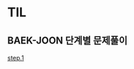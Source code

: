 # TIL

## BAEK-JOON 단계별 문제풀이  
[step.1](https://github.com/hcchae0306/TIL/blob/master/BAEK-JOON/step1.md)

